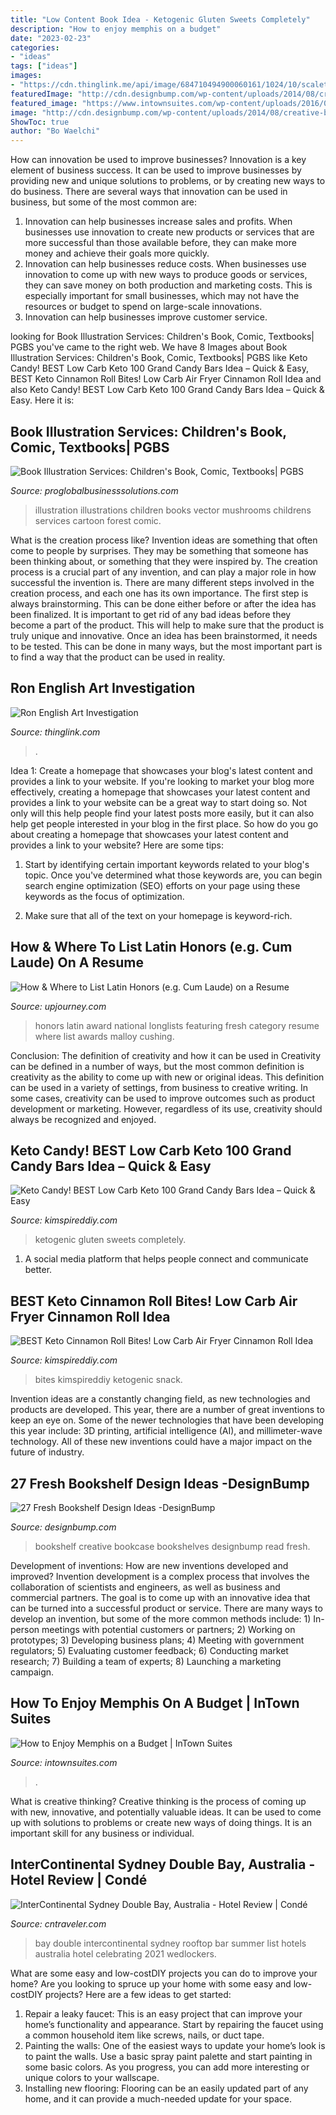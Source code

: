 ```yaml
---
title: "Low Content Book Idea - Ketogenic Gluten Sweets Completely"
description: "How to enjoy memphis on a budget"
date: "2023-02-23"
categories:
- "ideas"
tags: ["ideas"]
images:
- "https://cdn.thinglink.me/api/image/684710494900060161/1024/10/scaletowidth/0/0/1/1/false/true?wait=true"
featuredImage: "http://cdn.designbump.com/wp-content/uploads/2014/08/creative-bookshelves-11-2.jpg"
featured_image: "https://www.intownsuites.com/wp-content/uploads/2016/07/memphis.jpg"
image: "http://cdn.designbump.com/wp-content/uploads/2014/08/creative-bookshelves-11-2.jpg"
ShowToc: true
author: "Bo Waelchi"
---
```



How can innovation be used to improve businesses?
Innovation is a key element of business success. It can be used to improve businesses by providing new and unique solutions to problems, or by creating new ways to do business. There are several ways that innovation can be used in business, but some of the most common are: 
1. Innovation can help businesses increase sales and profits. When businesses use innovation to create new products or services that are more successful than those available before, they can make more money and achieve their goals more quickly.
2. Innovation can help businesses reduce costs. When businesses use innovation to come up with new ways to produce goods or services, they can save money on both production and marketing costs. This is especially important for small businesses, which may not have the resources or budget to spend on large-scale innovations. 
3. Innovation can help businesses improve customer service.

	

		
looking for Book Illustration Services: Children&#039;s Book, Comic, Textbooks| PGBS you've came to the right web. We have 8 Images about Book Illustration Services: Children&#039;s Book, Comic, Textbooks| PGBS like Keto Candy! BEST Low Carb Keto 100 Grand Candy Bars Idea – Quick &amp; Easy, BEST Keto Cinnamon Roll Bites! Low Carb Air Fryer Cinnamon Roll Idea and also Keto Candy! BEST Low Carb Keto 100 Grand Candy Bars Idea – Quick &amp; Easy. Here it is:
		
    
## Book Illustration Services: Children&#039;s Book, Comic, Textbooks| PGBS

<img loading=lazy src="https://www.proglobalbusinesssolutions.com/wp-content/uploads/2017/02/garden-illustration.jpg" onerror="this.onerror=null;this.src='https://tse1.mm.bing.net/th?id=OIP.VFQArrrzSuSTDrhQOxS51wHaE7&amp;pid=15.1';" alt="Book Illustration Services: Children&#039;s Book, Comic, Textbooks| PGBS">

_Source: proglobalbusinesssolutions.com_

>illustration illustrations children books vector mushrooms childrens services cartoon forest comic. 

	

What is the creation process like?
Invention ideas are something that often come to people by surprises. They may be something that someone has been thinking about, or something that they were inspired by. The creation process is a crucial part of any invention, and can play a major role in how successful the invention is. There are many different steps involved in the creation process, and each one has its own importance. 
The first step is always brainstorming. This can be done either before or after the idea has been finalized. It is important to get rid of any bad ideas before they become a part of the product. This will help to make sure that the product is truly unique and innovative. Once an idea has been brainstormed, it needs to be tested. This can be done in many ways, but the most important part is to find a way that the product can be used in reality.

    
## Ron English Art Investigation

<img loading=lazy src="https://cdn.thinglink.me/api/image/684710494900060161/1024/10/scaletowidth/0/0/1/1/false/true?wait=true" onerror="this.onerror=null;this.src='https://tse3.mm.bing.net/th?id=OIP.jxJr10kpDssPvvX525dhpgHaFl&amp;pid=15.1';" alt="Ron English Art Investigation">

_Source: thinglink.com_

>. 

	

Idea 1: Create a homepage that showcases your blog's latest content and provides a link to your website.
If you're looking to market your blog more effectively, creating a homepage that showcases your latest content and provides a link to your website can be a great way to start doing so. Not only will this help people find your latest posts more easily, but it can also help get people interested in your blog in the first place. So how do you go about creating a homepage that showcases your latest content and provides a link to your website? Here are some tips:
1. Start by identifying certain important keywords related to your blog's topic. Once you've determined what those keywords are, you can begin search engine optimization (SEO) efforts on your page using these keywords as the focus of optimization.

2. Make sure that all of the text on your homepage is keyword-rich.

    
## How &amp; Where To List Latin Honors (e.g. Cum Laude) On A Resume

<img loading=lazy src="https://upjourney.com/wp-content/uploads/2019/11/how-and-where-to-list-latin-honors-on-a-resume.jpg" onerror="this.onerror=null;this.src='https://tse1.mm.bing.net/th?id=OIP.UmG6ziDvqmC2Sws7OW7sOAHaE8&amp;pid=15.1';" alt="How &amp; Where to List Latin Honors (e.g. Cum Laude) on a Resume">

_Source: upjourney.com_

>honors latin award national longlists featuring fresh category resume where list awards malloy cushing. 

	

Conclusion: The definition of creativity and how it can be used in
Creativity can be defined in a number of ways, but the most common definition is creativity as the ability to come up with new or original ideas. This definition can be used in a variety of settings, from business to creative writing. In some cases, creativity can be used to improve outcomes such as product development or marketing. However, regardless of its use, creativity should always be recognized and enjoyed.

    
## Keto Candy! BEST Low Carb Keto 100 Grand Candy Bars Idea – Quick &amp; Easy

<img loading=lazy src="https://kimspireddiy.com/wp-content/uploads/2020/10/keto-100-grand-candy-bars-1-1.jpg" onerror="this.onerror=null;this.src='https://tse2.mm.bing.net/th?id=OIP.MHZTp_XQ71JYxpfGIJX16gHaLH&amp;pid=15.1';" alt="Keto Candy! BEST Low Carb Keto 100 Grand Candy Bars Idea – Quick &amp; Easy">

_Source: kimspireddiy.com_

>ketogenic gluten sweets completely. 

	

1. A social media platform that helps people connect and communicate better.

    
## BEST Keto Cinnamon Roll Bites! Low Carb Air Fryer Cinnamon Roll Idea

<img loading=lazy src="https://kimspireddiy.com/wp-content/uploads/2020/01/keto-air-fryer-cinnamon-roll-bites-1-1.jpg" onerror="this.onerror=null;this.src='https://tse3.mm.bing.net/th?id=OIP.mQpxmHweIQIFBjsQm2PtTwHaLH&amp;pid=15.1';" alt="BEST Keto Cinnamon Roll Bites! Low Carb Air Fryer Cinnamon Roll Idea">

_Source: kimspireddiy.com_

>bites kimspireddiy ketogenic snack. 

	

Invention ideas are a constantly changing field, as new technologies and products are developed. This year, there are a number of great inventions to keep an eye on. Some of the newer technologies that have been developing this year include: 3D printing, artificial intelligence (AI), and millimeter-wave technology. All of these new inventions could have a major impact on the future of industry.

    
## 27 Fresh Bookshelf Design Ideas -DesignBump

<img loading=lazy src="http://cdn.designbump.com/wp-content/uploads/2014/08/creative-bookshelves-11-2.jpg" onerror="this.onerror=null;this.src='https://tse3.mm.bing.net/th?id=OIP.X5ZDslLykl9YEhyhPewvUgHaEo&amp;pid=15.1';" alt="27 Fresh Bookshelf Design Ideas -DesignBump">

_Source: designbump.com_

>bookshelf creative bookcase bookshelves designbump read fresh. 

	

Development of inventions: How are new inventions developed and improved?
Invention development is a complex process that involves the collaboration of scientists and engineers, as well as business and commercial partners. The goal is to come up with an innovative idea that can be turned into a successful product or service. There are many ways to develop an invention, but some of the more common methods include: 1) In-person meetings with potential customers or partners; 2) Working on prototypes; 3) Developing business plans; 4) Meeting with government regulators; 5) Evaluating customer feedback; 6) Conducting market research; 7) Building a team of experts; 8) Launching a marketing campaign.

    
## How To Enjoy Memphis On A Budget | InTown Suites

<img loading=lazy src="https://www.intownsuites.com/wp-content/uploads/2016/07/memphis.jpg" onerror="this.onerror=null;this.src='https://tse2.mm.bing.net/th?id=OIP.8XyRTz4MOooNTWj5qg6BTgHaCz&amp;pid=15.1';" alt="How to Enjoy Memphis on a Budget | InTown Suites">

_Source: intownsuites.com_

>. 

	

What is creative thinking?
Creative thinking is the process of coming up with new, innovative, and potentially valuable ideas. It can be used to come up with solutions to problems or create new ways of doing things. It is an important skill for any business or individual.

    
## InterContinental Sydney Double Bay, Australia - Hotel Review | Condé

<img loading=lazy src="https://media.cntraveler.com/photos/5a8eea8b20dfb6552425e649/16:9/w_2560%2Cc_limit/InterContinental-Sydney-Double-Bay__2018_72649680-H1-SYDIC_4080556970.jpg" onerror="this.onerror=null;this.src='https://tse4.mm.bing.net/th?id=OIP.x6XumUIBrrmIwFUzlrt3mAHaEK&amp;pid=15.1';" alt="InterContinental Sydney Double Bay, Australia - Hotel Review | Condé">

_Source: cntraveler.com_

>bay double intercontinental sydney rooftop bar summer list hotels australia hotel celebrating 2021 wedlockers. 

	

What are some easy and low-costDIY projects you can do to improve your home?
Are you looking to spruce up your home with some easy and low-costDIY projects? Here are a few ideas to get started: 
1. Repair a leaky faucet: This is an easy project that can improve your home’s functionality and appearance. Start by repairing the faucet using a common household item like screws, nails, or duct tape. 
2. Painting the walls: One of the easiest ways to update your home’s look is to paint the walls. Use a basic spray paint palette and start painting in some basic colors. As you progress, you can add more interesting or unique colors to your wallscape. 
3. Installing new flooring: Flooring can be an easily updated part of any home, and it can provide a much-needed update for your space.

